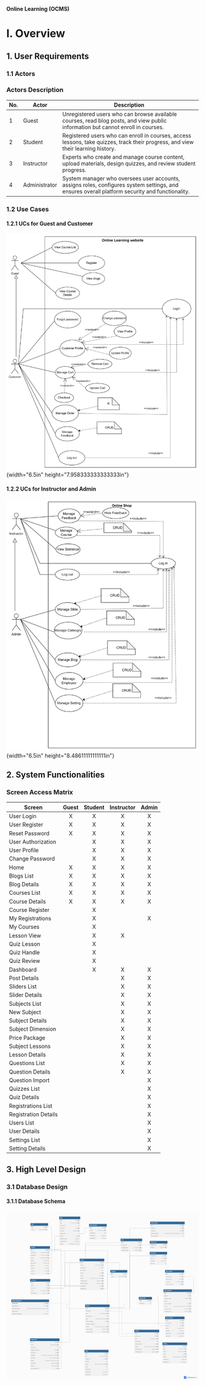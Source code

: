 **Online Learning (OCMS)**


# I. Overview

## 1. User Requirements

### 1.1 Actors

### Actors Description

| No. | Actor       | Description                                                                 |
|-----|-------------|-----------------------------------------------------------------------------|
| 1   | Guest       | Unregistered users who can browse available courses, read blog posts, and view public information but cannot enroll in courses. |
| 2   | Student     | Registered users who can enroll in courses, access lessons, take quizzes, track their progress, and view their learning history. |
| 3   | Instructor  | Experts who create and manage course content, upload materials, design quizzes, and review student progress. |
| 4   | Administrator | System manager who oversees user accounts, assigns roles, configures system settings, and ensures overall platform security and functionality. |


### 1.2 Use Cases

#### 1.2.1 UCs for Guest and Customer

![](images/media/image43.png){width="6.5in"
height="7.958333333333333in"}

#### 1.2.2 UCs for Instructor and Admin

![](images/media/image11.png){width="6.5in" height="8.48611111111111in"}

#### 

## 2. System Functionalities
### Screen Access Matrix

| Screen              | Guest | Student | Instructor | Admin |
|---------------------|:-----:|:-------:|:----------:|:-----:|
| User Login          |   X   |    X    |     X      |   X   |
| User Register       |   X   |    X    |     X      |   X   |
| Reset Password      |   X   |    X    |     X      |   X   |
| User Authorization  |       |    X    |     X      |   X   |
| User Profile        |       |    X    |     X      |   X   |
| Change Password     |       |    X    |     X      |   X   |
| Home                |   X   |    X    |     X      |   X   |
| Blogs List          |   X   |    X    |     X      |   X   |
| Blog Details        |   X   |    X    |     X      |   X   |
| Courses List        |   X   |    X    |     X      |   X   |
| Course Details      |   X   |    X    |     X      |   X   |
| Course Register     |       |    X    |            |       |
| My Registrations    |       |    X    |            |   X   |
| My Courses          |       |    X    |            |       |
| Lesson View         |       |    X    |     X      |       |
| Quiz Lesson         |       |    X    |            |       |
| Quiz Handle         |       |    X    |            |       |
| Quiz Review         |       |    X    |            |       |
| Dashboard           |       |    X    |     X      |   X   |
| Post Details        |       |         |     X      |   X   |
| Sliders List        |       |         |     X      |   X   |
| Slider Details      |       |         |     X      |   X   |
| Subjects List       |       |         |     X      |   X   |
| New Subject         |       |         |     X      |   X   |
| Subject Details     |       |         |     X      |   X   |
| Subject Dimension   |       |         |     X      |   X   |
| Price Package       |       |         |     X      |   X   |
| Subject Lessons     |       |         |     X      |   X   |
| Lesson Details      |       |         |     X      |   X   |
| Questions List      |       |         |     X      |   X   |
| Question Details    |       |         |     X      |   X   |
| Question Import     |       |         |            |   X   |
| Quizzes List        |       |         |            |   X   |
| Quiz Details        |       |         |            |   X   |
| Registrations List  |       |         |            |   X   |
| Registration Details|       |         |            |   X   |
| Users List          |       |         |            |   X   |
| User Details        |       |         |            |   X   |
| Settings List       |       |         |            |   X   |
| Setting Details     |       |         |            |   X   |


## 3. High Level Design

### 3.1 Database Design


#### 3.1.1 Database Schema

![](images/media/image10.png)
